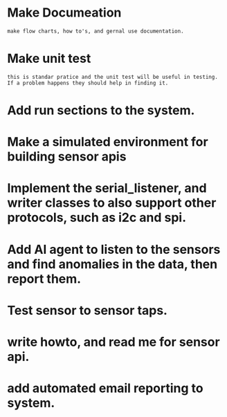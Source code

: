 # Make Documeation
    make flow charts, how to's, and gernal use documentation. 
# Make unit test
    this is standar pratice and the unit test will be useful in testing. If a problem happens they should help in finding it. 
# Add run sections to the system. 
# Make a simulated environment for building sensor apis
# Implement the serial_listener, and writer classes to also support other protocols, such as i2c and spi. 
# Add AI agent to listen to the sensors and find anomalies in the data, then report them. 
# Test sensor to sensor taps.
# write howto, and read me for sensor api. 
# add automated email reporting to system. 